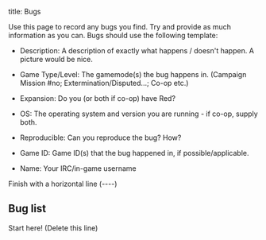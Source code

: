 title: Bugs

Use this page to record any bugs you find. Try and provide as much information as you can. Bugs should use the following template:

*   Description: A description of exactly what happens / doesn't happen. A picture would be nice.

*   Game Type/Level: The gamemode(s) the bug happens in. (Campaign Mission #no; Extermination/Disputed...; Co-op etc.)

*   Expansion: Do you (or both if co-op) have Red?

*   OS: The operating system and version you are running - if co-op, supply both.

*   Reproducible: Can you reproduce the bug? How?

*   Game ID: Game ID(s) that the bug happened in, if possible/applicable.

*   Name: Your IRC/in-game username

Finish with a horizontal line (----)

## <span class="mw-headline" id="Bug_list">Bug list</span>

Start here! (Delete this line)

<!-- 
NewPP limit report
Preprocessor node count: 3/1000000
Post‐expand include size: 0/2097152 bytes
Template argument size: 0/2097152 bytes
Expensive parser function count: 0/100
-->

<!-- Saved in parser cache with key fs_error420_com:pcache:idhash:290-0!*!*!*!*!*!* and timestamp 20140723011733 -->